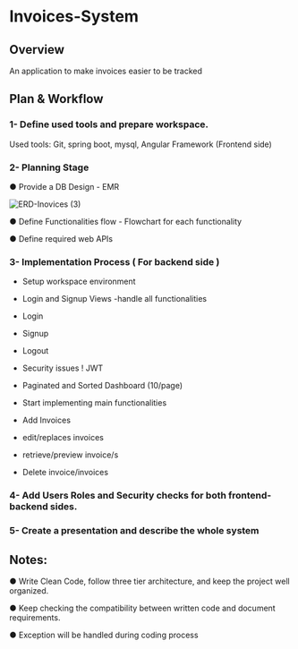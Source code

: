 # Invoices-System

## Overview

An application to make invoices easier to be tracked

## Plan & Workflow

### 1- Define used tools and prepare workspace.
Used tools: Git, spring boot, mysql, Angular Framework (Frontend side)


### 2- Planning Stage
● Provide a DB Design - EMR

![ERD-Inovices (3)](https://user-images.githubusercontent.com/79005401/177310660-f22055e8-a38e-40ee-a19e-855f1e91fc1a.jpg)


● Define Functionalities flow - Flowchart for each functionality

● Define required web APIs

### 3- Implementation Process ( For backend side )

- Setup workspace environment

- Login and Signup Views -handle all functionalities

- Login

- Signup

- Logout

- Security issues ! JWT

- Paginated and Sorted Dashboard (10/page)

- Start implementing main functionalities

- Add Invoices

- edit/replaces invoices

- retrieve/preview invoice/s

- Delete invoice/invoices

### 4- Add Users Roles and Security checks for both frontend-backend sides.

### 5- Create a presentation and describe the whole system

## Notes:
● Write Clean Code, follow three tier architecture, and keep the project well organized.

● Keep checking the compatibility between written code and document requirements.

● Exception will be handled during coding process


